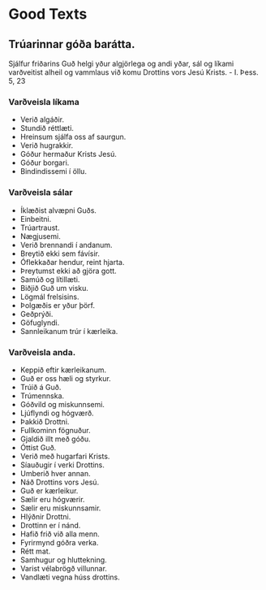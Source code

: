 # Good Texts

## Trúarinnar góða barátta.
Sjálfur friðarins Guð helgi yður algjörlega og andi yðar, sál og líkami varðveitist alheil og vammlaus við komu Drottins vors Jesú Krists. - I. Þess. 5, 23

### Varðveisla líkama
* Verið algáðir.
* Stundið réttlæti.
* Hreinsum sjálfa oss af saurgun.
* Verið hugrakkir.
* Góður hermaður Krists Jesú.
* Góður borgari.
* Bindindissemi í öllu.

### Varðveisla sálar

* Íklæðist alvæpni Guðs.
* Einbeitni.
* Trúartraust.
* Nægjusemi.
* Verið brennandi í andanum.
* Breytið ekki sem fávísir.
* Óflekkaðar hendur, reint hjarta.
* Þreytumst ekki að gjöra gott.
* Samúð og lítillæti.
* Biðjið Guð um visku.
* Lögmál frelsisins.
* Þolgæðis er yður þörf.
* Geðprýði.
* Göfuglyndi.
* Sannleikanum trúr í kærleika.

### Varðveisla anda.
* Keppið eftir kærleikanum.
* Guð er oss hæli og styrkur.
* Trúið á Guð.
* Trúmennska.
* Góðvild og miskunnsemi.
* Ljúflyndi og hógværð.
* Þakkið Drottni.
* Fullkominn fögnuður.
* Gjaldið illt með góðu.
* Óttist Guð.
* Verið með hugarfari Krists.
* Síauðugir í verki Drottins.
* Umberið hver annan.
* Náð Drottins vors Jesú.
* Guð er kærleikur.
* Sælir eru hógværir.
* Sælir eru miskunnsamir.
* Hlýðnir Drottni.
* Drottinn er í nánd.
* Hafið frið við alla menn.
* Fyrirmynd góðra verka.
* Rétt mat.
* Samhugur og hluttekning.
* Varist vélabrögð villunnar.
* Vandlæti vegna húss drottins.
